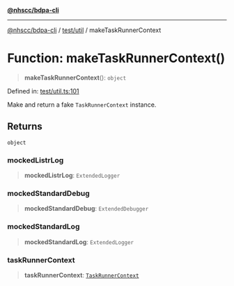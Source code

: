 [**@nhscc/bdpa-cli**](../../../README.md)

***

[@nhscc/bdpa-cli](../../../README.md) / [test/util](../README.md) / makeTaskRunnerContext

# Function: makeTaskRunnerContext()

> **makeTaskRunnerContext**(): `object`

Defined in: [test/util.ts:101](https://github.com/nhscc/bdpa-cli/blob/c8a325cdd3d6bbbd34604fbd2249eb233fe4776a/test/util.ts#L101)

Make and return a fake `TaskRunnerContext` instance.

## Returns

`object`

### mockedListrLog

> **mockedListrLog**: `ExtendedLogger`

### mockedStandardDebug

> **mockedStandardDebug**: `ExtendedDebugger`

### mockedStandardLog

> **mockedStandardLog**: `ExtendedLogger`

### taskRunnerContext

> **taskRunnerContext**: [`TaskRunnerContext`](../../../src/util/type-aliases/TaskRunnerContext.md)
